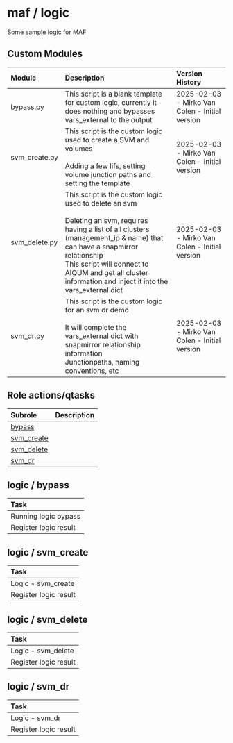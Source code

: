 # maf / logic 
Some sample logic for MAF  
  





## Custom Modules

| Module | Description | Version History |
| :----- | :---------- | :-------------- |
| bypass.py | This script is a blank template for custom logic, currently it does nothing and bypasses vars_external to the output | 2025-02-03 - Mirko Van Colen - Initial version |
| svm_create.py | This script is the custom logic used to create a SVM and volumes<br><br>Adding a few lifs, setting volume junction paths and setting the template | 2025-02-03 - Mirko Van Colen - Initial version |
| svm_delete.py | This script is the custom logic used to delete an svm<br><br>Deleting an svm, requires having a list of all clusters (management_ip & name) that can have a snapmirror relationship<br>This script will connect to AIQUM and get all cluster information and inject it into the vars_external dict | 2025-02-03 - Mirko Van Colen - Initial version |
| svm_dr.py | This script is the custom logic for an svm dr demo<br><br>It will complete the vars_external dict with snapmirror relationship information<br>Junctionpaths, naming conventions, etc | 2025-02-03 - Mirko Van Colen - Initial version |



## Role actions/qtasks

| Subrole | Description |
| :------ | :---------- |
| [bypass](#logic--bypass) |  |
| [svm_create](#logic--svm_create) |  |
| [svm_delete](#logic--svm_delete) |  |
| [svm_dr](#logic--svm_dr) |  |




## logic / bypass


| Task |
| :--- |
| Running logic bypass |
| Register logic result |



## logic / svm_create


| Task |
| :--- |
| Logic - svm_create |
| Register logic result |



## logic / svm_delete


| Task |
| :--- |
| Logic - svm_delete |
| Register logic result |



## logic / svm_dr


| Task |
| :--- |
| Logic - svm_dr |
| Register logic result |




